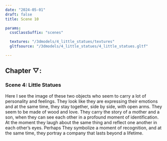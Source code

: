 ```yaml
---
date: "2024-05-01"
draft: false
title: Scene 10

params:
  cssClassSuffix: "scenes"

  textures: "/3dmodels/4_little_statues/textures"
  gltfsource: "/3dmodels/4_little_statues/4_little_statues.gltf"

---
```

<h2 class="green">Chapter &#9661;:</h2>
<h3 class="green">Scene 4: Little Statues</h3>
<canvas id="c"></canvas>
<p>Here I see the image of these two objects who seem to carry a lot of personality and feelings. They look like they are expressing their emotions and at the same time, they stay together, side by side, with open arms. They seem to be made of wood and love. They carry the story of a mother and a son, when they can see each other in a profound moment of identification. At the moment they laugh about the same thing and reflect one another in each other’s eyes. Perhaps They symbolize a moment of recognition, and at the same time, they portray a company that lasts beyond a lifetime.</p>
